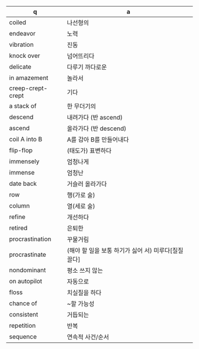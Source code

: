  q  | a
--- | ---
coiled			| 나선형의
endeavor			| 노력
vibration			| 진동
knock over			| 넘어뜨리다
delicate			| 다루기 까다로운
in amazement			| 놀라서
creep-crept-crept			| 기다
a stack of			| 한 무더기의
descend			| 내려가다 (반 ascend)
ascend			| 올라가다 (반 descend)
coil A into B			| A를 감아 B를 만들어내다
flip-flop			| (태도가) 표변하다
immensely			| 엄청나게
immense			| 엄청난
date back			| 거슬러 올라가다
row			| 행(가로 술)
column			| 열(세로 술)
refine			| 개선하다
retired			| 은퇴한
procrastination			| 꾸물거림
procrastinate			| (해야 할 일을 보통 하기가 싫어 서) 미루다[질질 끌다]
nondominant			| 평소 쓰지 않는
on autopilot			| 자동으로
floss			| 치실질을 하다
chance of			| ~할 가능성
consistent			| 거듭되는
repetition			| 반복
sequence			| 연속적 사건/순서
